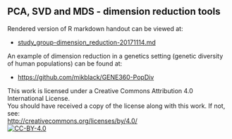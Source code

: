 ## PCA, SVD and MDS - dimension reduction tools

Rendered version of R markdown handout can be viewed at:

 - [study_group-dimension_reduction-20171114.md](study_group-dimension_reduction-20171114.md)

An example of dimension reduction in a genetics setting (genetic diversity of human populations) can be
found at:

 - https://github.com/mikblack/GENE360-PopDiv

This work is licensed under a Creative Commons Attribution 4.0 International License.<BR>
You should have received a copy of the license along with this work. If not, see:<BR>
http://creativecommons.org/licenses/by/4.0/
<a href="http://creativecommons.org/licenses/by/4.0/">  
        <img alt="CC-BY-4.0" src="https://upload.wikimedia.org/wikipedia/commons/5/5b/Cc-by-icon.png" />
</a>


